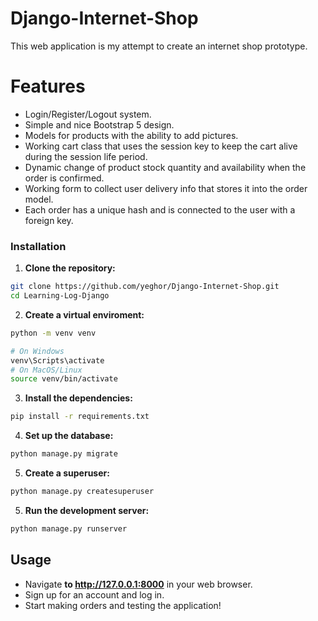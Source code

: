 # **Django-Internet-Shop**
This web application is my attempt to create an internet shop prototype.

# **Features**
- Login/Register/Logout system.
- Simple and nice Bootstrap 5 design.
- Models for products with the ability to add pictures.
- Working cart class that uses the session key to keep the cart alive during the session life period.
- Dynamic change of product stock quantity and availability when the order is confirmed.
- Working form to collect user delivery info that stores it into the order model.
- Each order has a unique hash and is connected to the user with a foreign key.

### **Installation**
1. **Clone the repository:**
```bash
git clone https://github.com/yeghor/Django-Internet-Shop.git
cd Learning-Log-Django
```
2. **Create a virtual enviroment:**
```bash
python -m venv venv

# On Windows
venv\Scripts\activate
# On MacOS/Linux
source venv/bin/activate
```

3. **Install the dependencies:**
```bash
pip install -r requirements.txt
```

4. **Set up the database:**
```bash
python manage.py migrate
```

5. **Create a superuser:**
```bash
python manage.py createsuperuser
```

5. **Run the development server:**
```bash
python manage.py runserver
```

## Usage
- Navigate **to http://127.0.0.1:8000** in your web browser.
- Sign up for an account and log in.
- Start making orders and testing the application!
